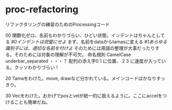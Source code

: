 # proc-refactoring


リファクタリングの練習のためのProcessingコード

00 関数化ゼロ、名前もわかりづらい、ひどい状態。インデントはちゃんとしてる *#0インデントは完璧にせよ*
  まず、名前をdataからtamasに変える  *#1あらゆる識別子には、適切な名前を付けよ*
    そのためには用語の整理が大事だったりする。そのためには対象の理解が不可欠。
      命名規則 CamelCase underbar_separated ・・・？
  配列の添え字0 1 に位置、 2 3 に速度が入っている。クッソわかりづらい！
  
  
  
  
  

20 Tamaをわけた。move, drawなど分かれている。メインコードはかなりすっきり。

30 Vecをわけた。おかげでposとvelが統一的に扱えるように。ここにaccelをつけることも簡単だね。


